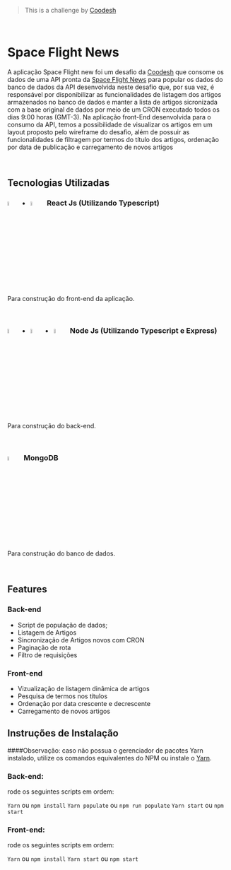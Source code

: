 > This is a challenge by [Coodesh](https://coodesh.com/)

<br>

# Space Flight News
A aplicação Space Flight new foi um desafio da [Coodesh](https://coodesh.com/) que consome os dados de uma API pronta da [Space Flight News](https://api.spaceflightnewsapi.net/v3/documentation) para popular os dados do banco de dados da API desenvolvida neste desafio que, por sua vez, é responsável por disponibilizar as funcionalidades de listagem dos artigos armazenados no banco de dados e manter a lista de artigos sicronizada com a base original de dados por meio de um CRON executado todos os dias 9:00 horas (GMT-3). Na aplicação front-End desenvolvida para o consumo da API, temos a possibilidade de visualizar os artigos em um layout proposto pelo wireframe do desafio, além de possuir as funcionalidades de filtragem por termos do título dos artigos, ordenação por data de publicação e carregamento de novos artigos

<br>

## Tecnologias Utilizadas

<h3><img src="https://cdn.jsdelivr.net/gh/devicons/devicon/icons/react/react-original.svg"
width="5%" height="auto">&nbsp;&nbsp;•&nbsp;&nbsp;&nbsp;<img src="https://cdn.jsdelivr.net/gh/devicons/devicon/icons/typescript/typescript-original.svg"
width="5%" height="auto">&nbsp;&nbsp;&nbsp;React Js (Utilizando Typescript)</h3>

Para construção do front-end da aplicação.

<br>

<h3><img src="https://cdn.jsdelivr.net/gh/devicons/devicon/icons/nodejs/nodejs-original.svg"
width="5%" height="auto">&nbsp;&nbsp;•&nbsp;&nbsp;&nbsp;<img src="https://cdn.jsdelivr.net/gh/devicons/devicon/icons/typescript/typescript-original.svg"
width="5%" height="auto">&nbsp;&nbsp;•&nbsp;&nbsp;&nbsp;<img src="https://cdn.jsdelivr.net/gh/devicons/devicon/icons/express/express-original.svg"
width="5%" height="auto">&nbsp;&nbsp;&nbsp;Node Js (Utilizando Typescript e Express)</h3>

Para construção do back-end.

<br>

<h3><img src="https://cdn.jsdelivr.net/gh/devicons/devicon/icons/mongodb/mongodb-original.svg"
width="5%" height="auto">&nbsp;&nbsp;&nbsp;MongoDB</h3>

Para construção do banco de dados.

<br>

## Features

### Back-end

  * Script de população de dados;
  * Listagem de Artigos
  * Sincronização de Artigos novos com CRON
  * Paginação de rota
  * Filtro de requisições

### Front-end

* Vizualização de listagem dinâmica de artigos
* Pesquisa de termos nos títulos
* Ordenação por data crescente e decrescente
* Carregamento de novos artigos


## Instruções de Instalação

####Observação: caso não possua o gerenciador de pacotes Yarn instalado, utilize os comandos equivalentes do NPM ou instale o [Yarn](https://classic.yarnpkg.com/lang/en/docs/install/).

### Back-end:
rode os seguintes scripts em ordem:

```Yarn``` ou ```npm install```
```Yarn populate``` ou ```npm run populate```
```Yarn start``` ou ```npm start```

### Front-end:

rode os seguintes scripts em ordem:

```Yarn``` ou ```npm install```
```Yarn start``` ou ```npm start```

<br>

